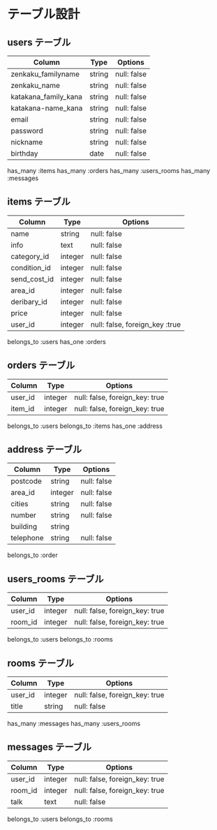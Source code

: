 # テーブル設計

## users テーブル

| Column                 | Type        | Options     |
| --------               | ------      | ----------- |
| zenkaku_familyname     | string      | null: false |
| zenkaku_name           | string      | null: false |
| katakana_family_kana   | string      | null: false |
| katakana-name_kana     | string      | null: false |
| email                  | string      | null: false |
| password               | string      | null: false |
| nickname               | string      | null: false |
| birthday               | date        | null: false |
has_many :items
has_many :orders
has_many :users_rooms
has_many :messages



## items テーブル

| Column         | Type        | Options                        |
| ------         | ----------  | ------------------------------ |
| name           | string      | null: false |
| info           | text        | null: false |
| category_id    | integer     | null: false |
| condition_id   | integer     | null: false |
| send_cost_id   | integer     | null: false |
| area_id        | integer     | null: false |
| deribary_id    | integer     | null: false |
| price          | integer     | null: false |
| user_id        | integer     | null: false,  foreign_key :true |
belongs_to :users
has_one :orders

## orders テーブル

| Column   | Type       | Options                        |
| -------  | ---------- | ------------------------------ |
| user_id  | integer    | null: false, foreign_key: true|
| item_id  | integer    | null: false, foreign_key: true|
belongs_to :users
belongs_to :items
has_one :address

## address テーブル

 | Column    | Type       | Options                       |
 | -------   | ---------- | ------------------------------ |
 | postcode  | string     | null: false |
 | area_id   | integer    | null: false |
 | cities    | string     | null: false |
 | number    | string     | null: false |
 | building  | string     |                                |
 | telephone | string     | null: false |
 belongs_to :order

 ## users_rooms テーブル

| Column        | Type       | Options                        |
| -------       | ---------- | ------------------------------ |
| user_id       | integer    | null: false, foreign_key: true |
| room_id       | integer    | null: false, foreign_key: true |
belongs_to :users
belongs_to :rooms

## rooms テーブル

| Column        | Type       | Options                        |
| -------       | ---------- | ------------------------------ |
| user_id       | integer    | null: false, foreign_key: true |
| title         | string     | null: false |
has_many :messages
has_many :users_rooms

## messages テーブル

| Column        | Type       | Options                        |
| -------       | ---------- | ------------------------------ |
| user_id       | integer    | null: false, foreign_key: true |
| room_id       | integer    | null: false, foreign_key: true |
| talk          | text       | null: false |
belongs_to :users
belongs_to :rooms